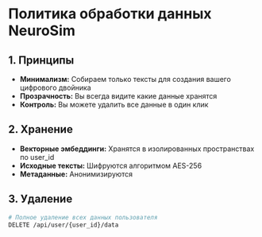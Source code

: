 # Политика обработки данных NeuroSim

## 1. Принципы
- **Минимализм:** Собираем только тексты для создания вашего цифрового двойника
- **Прозрачность:** Вы всегда видите какие данные хранятся
- **Контроль:** Вы можете удалить все данные в один клик

## 2. Хранение
- **Векторные эмбеддинги:** Хранятся в изолированных пространствах по user_id
- **Исходные тексты:** Шифруются алгоритмом AES-256
- **Метаданные:** Анонимизируются

## 3. Удаление
```bash
# Полное удаление всех данных пользователя
DELETE /api/user/{user_id}/data
